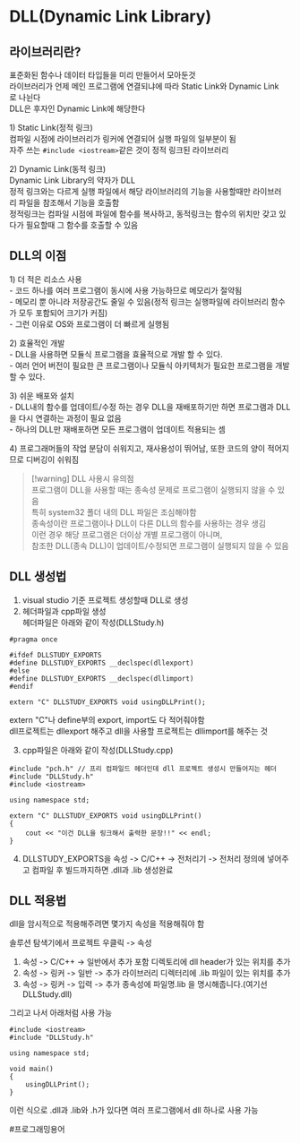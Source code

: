 # DLL(Dynamic Link Library)

## 라이브러리란?  

표준화된 함수나 데이터 타입들을 미리 만들어서 모아둔것  
라이브러리가 언제 메인 프로그램에 연결되냐에 따라 Static Link와 Dynamic Link로 나뉜다  
DLL은 후자인 Dynamic Link에 해당한다  
  
1) Static Link(정적 링크)  
컴파일 시점에 라이브러리가 링커에 연결되어 실행 파일의 일부분이 됨  
자주 쓰는 `#include <iostream>`같은 것이 정적 링크된 라이브러리  

2) Dynamic Link(동적 링크)  
Dynamic Link Library의 약자가 DLL  
정적 링크와는 다르게 실행 파일에서 해당 라이브러리의 기능을 사용할때만 라이브러리 파일을 참조해서 기능을 호출함  
정적링크는 컴파일 시점에 파일에 함수를 복사하고, 동적링크는 함수의 위치만 갖고 있다가 필요할때 그 함수를 호출할 수 있음  
  
## DLL의 이점

1) 더 적은 리소스 사용  
- 코드 하나를 여러 프로그램이 동시에 사용 가능하므로 메모리가 절약됨  
- 메모리 뿐 아니라 저장공간도 줄일 수 있음(정적 링크는 실행파일에 라이브러리 함수가 모두 포함되어 크기가 커짐)  
- 그런 이유로 OS와 프로그램이 더 빠르게 실행됨  

2) 효율적인 개발  
- DLL을 사용하면 모듈식 프로그램을 효율적으로 개발 할 수 있다.  
- 여러 언어 버전이 필요한 큰 프로그램이나 모듈식 아키텍처가 필요한 프로그램을 개발할 수 있다.  

3) 쉬운 배포와 설치  
- DLL내의 함수를 업데이트/수정 하는 경우 DLL을 재배포하기만 하면 프로그램과 DLL을 다시 연결하는 과정이 필요 없음  
- 하나의 DLL만 재배포하면 모든 프로그램이 업데이트 적용되는 셈  

4) 프로그래머들의 작업 분담이 쉬워지고, 재사용성이 뛰어남, 또한 코드의 양이 적어지므로 디버깅이 쉬워짐  
  
> [!warning] DLL 사용시 유의점  
프로그램이 DLL을 사용할 때는 종속성 문제로 프로그램이 실행되지 않을 수 있음  
특히 system32 폴더 내의 DLL 파일은 조심해야함  
종속성이란 프로그램이나 DLL이 다른 DLL의 함수를 사용하는 경우 생김  
이런 경우 해당 프로그램은 더이상 개별 프로그램이 아니며,  
참조한 DLL(종속 DLL)이 업데이트/수정되면 프로그램이 실행되지 않을 수 있음  
  
## DLL 생성법

1) visual studio 기준 프로젝트 생성할때 DLL로 생성
2) 헤더파일과 cpp파일 생성  
  헤더파일은 아래와 같이 작성(DLLStudy.h)  
```
#pragma once
 
#ifdef DLLSTUDY_EXPORTS
#define DLLSTUDY_EXPORTS __declspec(dllexport)
#else
#define DLLSTUDY_EXPORTS __declspec(dllimport)
#endif
 
extern "C" DLLSTUDY_EXPORTS void usingDLLPrint();
```
extern "C"나 define부의 export, import도 다 적어줘야함  
dll프로젝트는 dllexport 해주고 dll을 사용할 프로젝트는 dllimport를 해주는 것  

3) cpp파일은 아래와 같이 작성(DLLStudy.cpp)
```
#include "pch.h" // 프리 컴파일드 헤더인데 dll 프로젝트 생성시 만들어지는 헤더
#include "DLLStudy.h"
#include <iostream>
 
using namespace std;
 
extern "C" DLLSTUDY_EXPORTS void usingDLLPrint()
{
    cout << "이건 DLL을 링크해서 출력한 문장!!" << endl;
}
```

4) DLLSTUDY_EXPORTS을 속성 -> C/C++ -> 전처리기 -> 전처리 정의에 넣어주고 컴파일 후 빌드까지하면 .dll과 .lib 생성완료

## DLL 적용법

dll을 암시적으로 적용해주려면 몇가지 속성을 적용해줘야 함  

솔루션 탐색기에서 프로젝트 우클릭 -> 속성  
1) 속성 -> C/C++ -> 일반에서 추가 포함 디렉토리에 dll header가 있는 위치를 추가
2) 속성 -> 링커 -> 일반 -> 추가 라이브러리 디렉터리에 .lib 파일이 있는 위치를 추가
3) 속성 -> 링커 -> 입력 -> 추가 종속성에 파일명.lib 을 명시해줍니다.(여기선 DLLStudy.dll)

그리고 나서 아래처럼 사용 가능
```
#include <iostream>
#include "DLLStudy.h"
 
using namespace std;
 
void main()
{
    usingDLLPrint();
}
```

이런 식으로 .dll과 .lib와 .h가 있다면 여러 프로그램에서 dll 하나로 사용 가능

#프로그래밍용어
